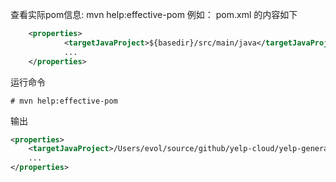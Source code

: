 

查看实际pom信息: mvn help:effective-pom
例如：
pom.xml 的内容如下
```xml
    <properties>
            <targetJavaProject>${basedir}/src/main/java</targetJavaProject>
            ...
    </properties>
```
运行命令
```jshelllanguage
# mvn help:effective-pom
```
输出

```xml
<properties>
    <targetJavaProject>/Users/evol/source/github/yelp-cloud/yelp-generator/yelp-generator-bmc/src/main/java</targetJavaProject>
    ...
</properties>
```
